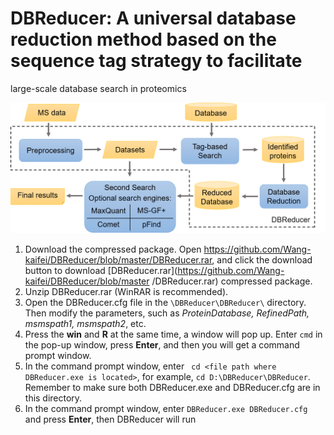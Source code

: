 # DBReducer: A universal database reduction method based on the sequence tag strategy to facilitate
large-scale database search in proteomics

![image](https://github.com/Wang-kaifei/DBReducer/blob/master/IMG/workflow.png)
1. Download the compressed package. Open https://github.com/Wang-kaifei/DBReducer/blob/master/DBReducer.rar, and click the download button to download [DBReducer.rar](https://github.com/Wang-kaifei/DBReducer/blob/master /DBReducer.rar) compressed package.
2. Unzip DBReducer.rar (WinRAR is recommended).
3. Open the DBReducer.cfg file in the `\DBReducer\DBReducer\` directory. Then modify the parameters, such as *ProteinDatabase, RefinedPath, msmspath1, msmspath2*, etc.
4. Press the **win** and **R** at the same time, a window will pop up. Enter `cmd` in the pop-up window, press **Enter**, and then you will get a command prompt window.
5. In the command prompt window, enter ` cd <file path where DBReducer.exe is located>`, for example, `cd D:\DBReducer\DBReducer`. Remember to make sure both DBReducer.exe and DBReducer.cfg are in this directory.
6. In the command prompt window, enter `DBReducer.exe DBReducer.cfg` and press **Enter**, then DBReducer will run
